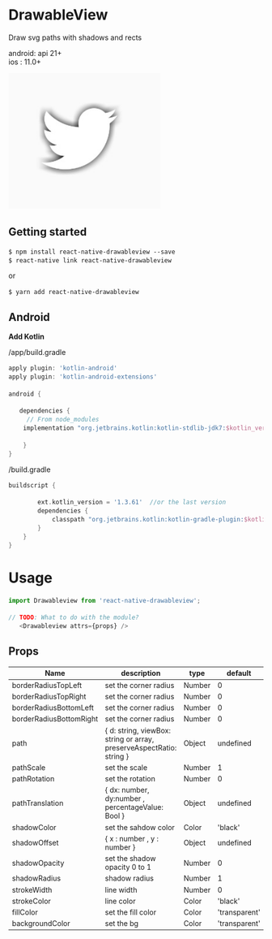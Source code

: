 # DrawableView

Draw svg paths with shadows and rects

android: api 21+   
ios : 11.0+   

<img src="./src/demo.jpg" width="300">


## Getting started

`$ npm install react-native-drawableview --save`  
`$ react-native link react-native-drawableview`  
  
or

`$ yarn add react-native-drawableview `
    
## Android

**Add Kotlin**

/app/build.gradle 

```gradle
apply plugin: 'kotlin-android' 
apply plugin: 'kotlin-android-extensions'

android {

   dependencies {
     // From node_modules
    implementation "org.jetbrains.kotlin:kotlin-stdlib-jdk7:$kotlin_version"
  
    }
}

```

/build.gradle

```gradle
buildscript {

        ext.kotlin_version = '1.3.61'  //or the last version
        dependencies {
            classpath "org.jetbrains.kotlin:kotlin-gradle-plugin:$kotlin_version"
        }
    }
}

```

# Usage
```javascript
import Drawableview from 'react-native-drawableview';

// TODO: What to do with the module?
   <Drawableview attrs={props} />
```


## Props   

| Name | description | type | default |
| --- | --- | --- | --- |
| borderRadiusTopLeft | set the corner radius | Number | 0 |
| borderRadiusTopRight | set the corner radius | Number | 0 |
| borderRadiusBottomLeft | set the corner radius | Number | 0 |
| borderRadiusBottomRight | set the corner radius | Number | 0 |
| path | { d: string, viewBox: string or array, preserveAspectRatio: string } | Object | undefined |
| pathScale | set the scale | Number | 1 |
| pathRotation | set the rotation | Number | 0 |
| pathTranslation | { dx: number, dy:number , percentageValue: Bool }  | Object | undefined |
| shadowColor | set the sahdow color  | Color | 'black' |
| shadowOffset |{ x : number , y : number  } | Object | undefined |
| shadowOpacity | set the shadow opacity 0 to 1  | Number | 0 |
| shadowRadius | shadow radius | Number | 1 |
| strokeWidth | line width | Number | 0 |
| strokeColor | line color | Color | 'black' |
| fillColor | set the fill color  | Color | 'transparent' |
| backgroundColor | set the bg | Color | 'transparent' |

